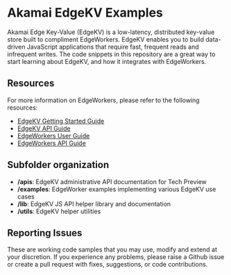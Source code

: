 # Akamai EdgeKV Examples
Akamai Edge Key-Value (EdgeKV) is a low-latency, distributed key-value store built to compliment EdgeWorkers. EdgeKV enables you to build data-driven JavaScript applications that require fast, frequent reads and infrequent writes. The code snippets in this repository are a great way to start learning about EdgeKV, and how it integrates with EdgeWorkers.

## Resources
For more information on EdgeWorkers, please refer to the following resources:
* [EdgeKV Getting Started Guide](https://learn.akamai.com/en-us/webhelp/edgeworkers/edgekv-getting-started-guide/index.html)
* [EdgeKV API Guide](https://github.com/akamai/edgeworkers-examples/blob/master/edgekv/apis/readme.md)
* [EdgeWorkers User Guide](https://learn.akamai.com/en-us/webhelp/edgeworkers/edgeworkers-user-guide/GUID-4CC14D7E-D92D-4F2D-9292-17F8BE6E2DAE.html)
* [EdgeWorkers API Guide](https://developer.akamai.com/api/web_performance/edgeworkers/v1.html)

## Subfolder organization
* **/apis**: EdgeKV administrative API documentation for Tech Preview
* **/examples**: EdgeWorker examples implementing various EdgeKV use cases
* **/lib**: EdgeKV JS API helper library and documentation 
* **/utils**: EdgeKV helper utilities

## Reporting Issues
These are working code samples that you may use, modify and extend at your discretion. If you experience any problems, please raise a Github issue or create a pull request with fixes, suggestions, or code contributions.

